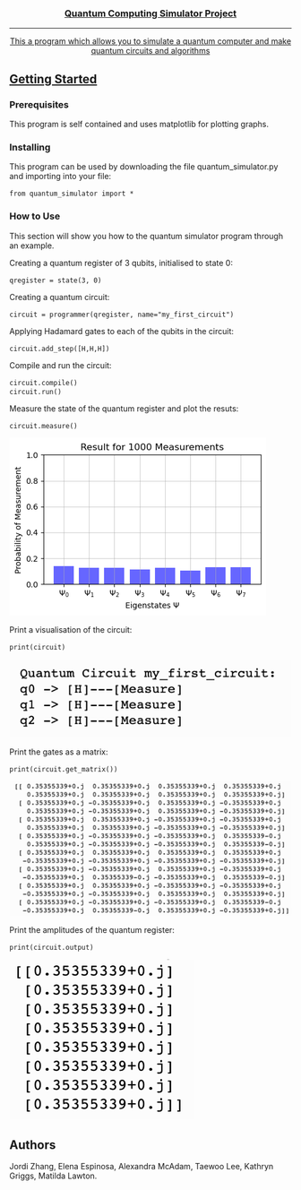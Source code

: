 <p align="center">
  <a href="addlinktopage" rel="noopener">
</p>

<h3 align="center">Quantum Computing Simulator Project</h3>

---

<p align="center"> This a program which allows you to simulate a quantum computer and make quantum circuits and algorithms 
    <br> 
</p>

<!-- ## Table of Contents
- [Table of Contents](#table-of-contents)
- [Getting Started ](#getting-started-)
  - [Prerequisites](#prerequisites)
  - [Installing](#installing)
- [Usage ](#usage-)
- [Authors ](#authors-) -->

<!-- ## About <a name = "about"></a>
A python progrom to simulate quantum computing on a classical computer. -->

## Getting Started <a name = "getting_started"></a>

### Prerequisites
This program is self contained and uses matplotlib for plotting graphs.

### Installing
This program can be used by downloading the file quantum_simulator.py and importing into your file:

```
from quantum_simulator import *
```

### How to Use 
This section will show you how to the quantum simulator program through an example.


Creating a quantum register of 3 qubits, initialised to state 0:

```
qregister = state(3, 0)
```

Creating a quantum circuit:

```
circuit = programmer(qregister, name="my_first_circuit")
```

Applying Hadamard gates to each of the qubits in the circuit:

```
circuit.add_step([H,H,H])
```

Compile and run the circuit:

```
circuit.compile()
circuit.run()
```


Measure the state of the quantum register and plot the resuts:
```
circuit.measure()
```
![graph](./docs/measureplot.png) 


Print a visualisation of the circuit:
```
print(circuit)
```
![graph](./docs/visualcircuit.png) 


Print the gates as a matrix:
```
print(circuit.get_matrix())
```
![graph](./docs/matrixcircuit.png) 


Print the amplitudes of the quantum register:
```
print(circuit.output)

```
![graph](./docs/amplitudes.png) 


## Authors <a name = "authors"></a>
Jordi Zhang,
Elena Espinosa,
Alexandra McAdam,
Taewoo Lee,
Kathryn Griggs,
Matilda Lawton.


